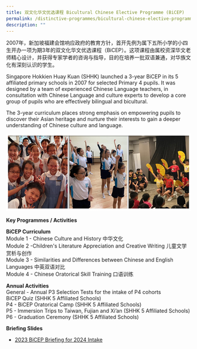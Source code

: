 ```yaml
---
title: 双文化华文优选课程 Bicultural Chinese Elective Programme (BiCEP)
permalink: /distinctive-programmes/bicultural-chinese-elective-programme-bicep/
description: ""
---
```

2007年，新加坡福建会馆响应政府的教育方针，首开先例为属下五所小学的小四生开办一项为期3年的双文化华文优选课程（BiCEP）。这项课程由属校资深华文老师精心设计，并获得专家学者的咨询与指导，目的在培养一批双语兼通，对华族文化有深刻认识的学生。  

Singapore Hokkien Huay Kuan (SHHK) launched a 3-year BiCEP in its 5 affiliated primary schools in 2007 for selected Primary 4 pupils. It was designed by a team of experienced Chinese Language teachers, in consultation with Chinese Language and culture experts to develop a core group of pupils who are effectively bilingual and bicultural.

The 3-year curriculum places strong emphasis on empowering pupils to discover their Asian heritage and nurture their interests to gain a deeper understanding of Chinese culture and language.

![](/images/distinctive_programme_bicep_2021.jpg)

**Key Programmes / Activities**

**BiCEP Curriculum** <br>
Module 1 - Chinese Culture and History 中华文化 <br>
Module 2 -Children's Literature Appreciation and Creative Writing 儿童文学赏析与创作 <br>
Module 3 - Similarities and Differences between Chinese and English Languages 中英双语对比 <br>
Module 4 - Chinese Oratorical Skill Training 口语训练

**Annual Activities** <br>
General - Annual P3 Selection Tests for the intake of P4 cohorts <br> BiCEP Quiz (SHHK 5 Affiliated Schools) <br>
P4 - BiCEP Oratorical Camp (SHHK 5 Affiliated Schools) <br>
P5 - Immersion Trips to Taiwan, Fujian and Xi’an (SHHK 5 Affiliated Schools) <br>
P6 - Graduation Ceremony (SHHK 5 Affiliated Schools)

**Briefing Slides**

*  [2023 BiCEP Briefing for 2024 Intake](/files/2023%20bicep%20intake%20parent%20briefing%20sch%20web%2020092023.pdf)